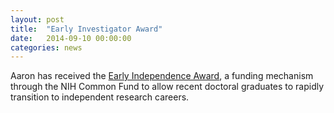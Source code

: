 ```yaml
---
layout: post
title:  "Early Investigator Award"
date:   2014-09-10 00:00:00
categories: news
---
```


Aaron has received the [Early Independence Award](http://commonfund.nih.gov/earlyindependence/index), a funding mechanism through the NIH Common Fund to allow recent doctoral graduates to rapidly transition to independent research careers.


